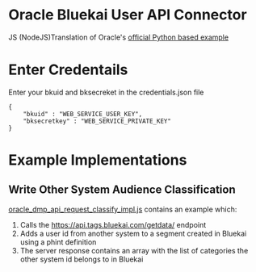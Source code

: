 # Oracle Bluekai User API Connector
JS (NodeJS)Translation of Oracle's [official Python based example](https://goo.gl/JqXX5T)

# Enter Credentails
Enter your  bkuid and bksecreket in the credentials.json file

```
{
    "bkuid" : "WEB_SERVICE_USER_KEY",
    "bksecretkey" : "WEB_SERVICE_PRIVATE_KEY"
}
```

# Example Implementations
## Write Other System Audience Classification
[oracle_dmp_api_request_classify_impl.js](oracle_dmp_api_request_classify_impl.js) contains an example which:
1. Calls the https://api.tags.bluekai.com/getdata/ endpoint
2. Adds a user id from another system to a segment created in Bluekai using a phint definition
3. The server response contains an array with the list of categories the other system id belongs to in Bluekai